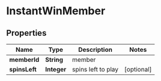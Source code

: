 

# InstantWinMember


## Properties

Name | Type | Description | Notes
------------ | ------------- | ------------- | -------------
**memberId** | **String** | member | 
**spinsLeft** | **Integer** | spins left to play |  [optional]




